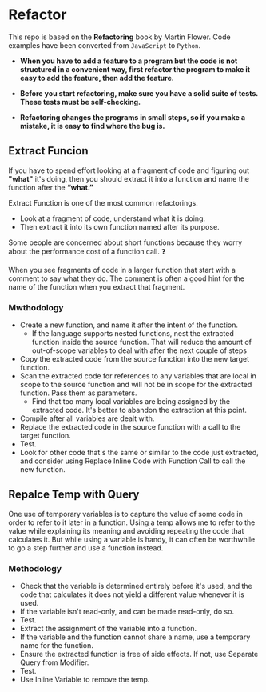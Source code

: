 # Refactor 

This repo is based on the **Refactoring** book by Martin Flower. Code examples have been converted from `JavaScript` to `Python`. 

- **When you have to add a feature to a program but the code is not structured in a convenient way, first refactor the program to make it easy to add the feature, then add the feature.**

- **Before you start refactoring, make sure you have a solid suite of tests. These tests must be self-checking.**

- **Refactoring changes the programs in small steps, so if you make a mistake, it is easy to find where the bug is.**

## Extract Funcion 

If you have to spend effort looking at a fragment of code and figuring out **"what"** it's doing, then you should extract it into a function and name the function after the **“what.”** 

Extract Function is one of the most common refactorings. 
- Look at a fragment of code, understand what it is doing.
- Then extract it into its own function named after its purpose.

Some people are concerned about short functions because they worry about the performance cost of a function call. :question:

When you see fragments of code in a larger function that start with a comment to say what they do. The comment is often a good hint for the name of the function when you extract that fragment.

### Mwthodology

- Create a new function, and name it after the intent of the function.
    - If the language supports nested functions, nest the extracted function inside the source function. That will reduce the amount of out-of-scope variables to deal with after the next couple of steps
- Copy the extracted code from the source function into the new target function.
- Scan the extracted code for references to any variables that are local in scope to the source function and will not be in scope for the extracted function. Pass them as parameters.
    -  Find that too many local variables are being assigned by the extracted code. It's better to abandon the extraction at this point.
- Compile after all variables are dealt with.
- Replace the extracted code in the source function with a call to the target function.
- Test.
- Look for other code that's the same or similar to the code just extracted, and consider using Replace Inline Code with Function Call to call the new function.

## Repalce Temp with Query 

One use of temporary variables is to capture the value of some code in order to refer to it later in a function. Using a temp allows me to refer to the value while explaining its meaning and avoiding repeating the code that calculates it. But while using a variable is handy, it can often be worthwhile to go a step further and use a function instead.

### Methodology

- Check that the variable is determined entirely before it's used, and the code that calculates it does not yield a different value whenever it is used.
- If the variable isn't read-only, and can be made read-only, do so.
- Test.
- Extract the assignment of the variable into a function.
- If the variable and the function cannot share a name, use a temporary name for the function.
- Ensure the extracted function is free of side effects. If not, use Separate Query from Modifier.
- Test.
- Use Inline Variable to remove the temp.